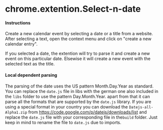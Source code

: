 chrome.extention.Select-n-date
==============================

#### Instructions

Create a new calendar event by selecting a date or a title from a website. After selecting a text, open the context menu and click on "create a new calendar entry". 

If you selected a date, the extention will try to parse it and create a new event on this particular date. Elsewise it will create a new event with the selected text as the title.

#### Local dependent parsing

The parsing of the date uses the US pattern Month.Day.Year as standard. You can replace the `date.js` file in libs with the german one also included in the `libs` folder to use the pattern Day.Month.Year. 
apart from that it can parse all the formats that are supported by the `date.js` library. If you are using a special format
in your country you can download the `Datejs-all-Alpha1.zip` from https://code.google.com/p/datejs/downloads/list and replace the `date.js` file with your corresponding file in the`build` folder. Just keep in mind to rename the file to `date.js` due to imports.
